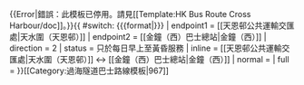 {{Error|錯誤：此模板已停用。請見[[Template:HK Bus Route Cross Harbour/doc]]。}}{{ #switch: {{{format|}}}
  | endpoint1 = [[天恩邨公共運輸交匯處|天水圍（天恩邨）]]
  | endpoint2 = [[金鐘（西）巴士總站|金鐘（西）]]
  | direction = 2
  | status = 只於每日早上至黃昏服務
  | inline = [[天恩邨公共運輸交匯處|天水圍（天恩邨）]] ↔ [[金鐘（西）巴士總站|金鐘（西）]]
  | normal =
  | full =
}}<noinclude>[[Category:過海隧道巴士路線模板|967]]</noinclude>